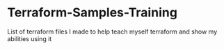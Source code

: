 # Terraform-Samples-Training
List of terraform files I made to help teach myself terraform and show my abilities using it
